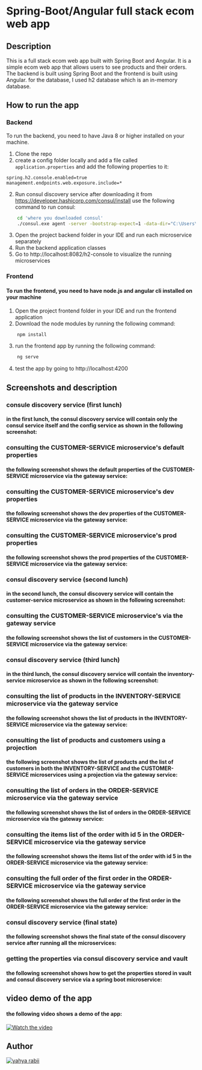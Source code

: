 # Spring-Boot/Angular full stack ecom web app 

## Description

This is a full stack ecom web app built with Spring Boot and Angular. It is a simple ecom web app that allows users to see products and their orders.
The backend is built using Spring Boot and the frontend is built using Angular. 
for the database, I used h2 database which is an in-memory database.

## How to run the app

### Backend

To run the backend, you need to have Java 8 or higher installed on your machine.

1. Clone the repo
2. create a config folder locally and add a file called `application.properties` and add the following properties to it:
```properties
spring.h2.console.enabled=true
management.endpoints.web.exposure.include=*
```
2. Run consul discovery service after downloading it from https://developer.hashicorp.com/consul/install
use the following command to run consul:
```bash
    cd 'where you downloaded consul'
    ./consul.exe agent -server -bootstrap-expect=1 -data-dir="C:\Users\yahya\Desktop\consul\Data" -ui -bind='your ip address'
```


3. Open the project backend folder in your IDE and run each microservice separately 
4. Run the backend application classes
5. Go to http://localhost:8082/h2-console to visualize the running microservices

### Frontend

#### To run the frontend, you need to have node.js and angular cli installed on your machine
1. Open the project frontend folder in your IDE and run the frontend application 
2. Download the node modules by running the following command:
```bash
    npm install
```

3. run the frontend app by running the following command:
```bash
    ng serve
```

4. test the app by going to http://localhost:4200




## Screenshots and description

### consule discovery service (first lunch)

#### in the first lunch, the consul discovery service will contain only the consul service itself and the config service as shown in the following screenshot:



### consulting the CUSTOMER-SERVICE microservice's default properties

#### the following screenshot shows the default properties of the CUSTOMER-SERVICE microservice via the gateway service:


### consulting the CUSTOMER-SERVICE microservice's dev properties

#### the following screenshot shows the dev properties of the CUSTOMER-SERVICE microservice via the gateway service:


### consulting the CUSTOMER-SERVICE microservice's prod properties

#### the following screenshot shows the prod properties of the CUSTOMER-SERVICE microservice via the gateway service:


### consul discovery service (second lunch)

#### in the second lunch, the consul discovery service will contain the customer-service microservice as shown in the following screenshot:


### consulting the CUSTOMER-SERVICE microservice's via the gateway service

#### the following screenshot shows the list of customers in the CUSTOMER-SERVICE microservice via the gateway service:


### consul discovery service (third lunch)

#### in the third lunch, the consul discovery service will contain the inventory-service microservice as shown in the following screenshot:



### consulting the list of products in the INVENTORY-SERVICE microservice via the gateway service


#### the following screenshot shows the list of products in the INVENTORY-SERVICE microservice via the gateway service:


### consulting the list of products and customers using a projection 


#### the following screenshot shows the list of products and the list of customers in both the INVENTORY-SERVICE and the CUSTOMER-SERVICE microservices using a projection via the gateway service:


### consulting the list of orders in the ORDER-SERVICE microservice via the gateway service


#### the following screenshot shows the list of orders in the ORDER-SERVICE microservice via the gateway service:



### consulting the items list of the order with id 5 in the ORDER-SERVICE microservice via the gateway service


#### the following screenshot shows the items list of the order with id 5 in the ORDER-SERVICE microservice via the gateway service:




### consulting the full order of the first order in the ORDER-SERVICE microservice via the gateway service


#### the following screenshot shows the full order of the first order in the ORDER-SERVICE microservice via the gateway service:



### consul discovery service (final state)


#### the following screenshot shows the final state of the consul discovery service after running all the microservices:



### getting the properties via consul discovery service and vault 


#### the following screenshot shows how to get the properties stored in vault and consul discovery service via a spring boot microservice:




## video demo of the app 


#### the following video shows a demo of the app:

[![Watch the video](https://i9.ytimg.com/vi/TjJLwVZ7ti8/mqdefault.jpg?v=656de2e7&sqp=COjEt6sG&rs=AOn4CLDrScmJP7DRLQ74hrYsAxDsVYtn6w)](https://youtu.be/TjJLwVZ7ti8)



## Author

[![yahya rabii](https://yahya.rabii.me/images/Yahya%20Rabii.png)](https://yahya.rabii.me/)













